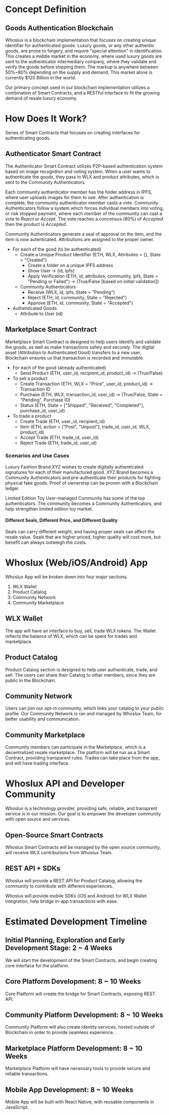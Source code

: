 # Concept Definition

## Goods Authentication Blockchain

Whoslux is a blockchain implementation that focuses on creating unique identifier for authenticated goods. Luxury goods, or any other authentic goods, are prone to forgery, and require "special attention" in identification. This creates a middle market in the economy, where used luxury goods are sent to the authenticator intermediary company, where they validate and verify the goods before shipping them. The markup is anywhere between 50%~80% depending on the supply and demand. This market alone is currently $120 Billion in the world.

Our primary concept used in our blockchain implementation utilizes a combination of Smart Contracts, and a RESTful interface to fit the growing demand of resale luxury economy.

# How Does It Work?

Series of Smart Contracts that focuses on creating interfaces for authenticating goods.

## Authenticator Smart Contract

The Authenticator Smart Contract utilizes P2P-based authentication system based on image recognition and voting system. When a user wants to authenticate the goods, they pass in WLX and product attributes, which is sent to the Community Authenticators.

Each community authenticator member has the folder address in IPFS, where user uploads images for them to see. After authentication is complete, the community authenticator member casts a vote. Community Authenticators follow a system which forces individual members into voting, or risk stopped payment, where each member of the community can cast a vote to *Reject* or *Accept*. The vote reaches a concensus (80%) of *Accepted* then the product is *Accepted*.

Community Authenticators generate a seal of approval on the item, and the item is now autenticated. Attributions are assigned to the proper owner.

  - For each of the good (to be authenticated)
    - Create a Unique Product Identifier (ETH, WLX, Attributes = {}, State = "Created")
      - Create a folder on a unique IPFS address
      - Show User -> (id, ipfs)
      - Apply Verification (ETH, id, attributes, community, ipfs, State = "Pending or Failed") -> (True/False [based on initial validation])
    - Community Authenticators
      - Receive (WLX, id, ipfs, State = "Pending")
      - Reject (ETH, id, community, State = "Rejected")
      - Approve (ETH, id, community, State = "Accepted")
  - Authenticated Goods
    - Attribute to User (id)

## Marketplace Smart Contract

Marketplace Smart Contract is designed to help users identify and validate the goods, as well as make transactions safely and securely. The digital asset (Attribution to Authenticated Good) transfers to a new user, Blockchain ensures us that transaction is recorded and immutable.

  - For each of the good (already authenticated)
    - Send Product (ETH, user_id, recipient_id, product_id) -> (True/False)
  - To sell a product
    - Create Transaction (ETH, WLX = "Price", user_id, product_id) -> Transaction ID
    - Purchase (ETH, WLX, transaction_id, user_id) -> (True/False, State = "Pending", Purchase ID)
    - Status (ETH, State = ["Shipped", "Received", "Completed"], purchase_id, user_id)
  - To trade a product
    - Create Trade (ETH, user_id, recipient_id)
    - Item (ETH, action = ["Post", "Unpost"], trade_id, user_id, WLX, product_id)
    - Accept Trade (ETH, trade_id, user_id)
    - Reject Trade (ETH, trade_id, user_id)

### Scenarios and Use Cases

Luxury Fashion Brand XYZ wishes to create digitally authenticated signatures for each of their manufactured good. XYZ Brand becomes a Community Authenticators and pre-authenticate their products for fighting physical fake goods. Proof of ownership can be proven with a Blockchain ledger.

Limited Edition Toy User-managed Community has some of the top authenticators. The community becomes a Community Authenticators, and help strengthen limited edition toy market.

#### Different Seals, Different Price, and Different Quality

Seals can carry different weight, and having proper seals can affect the resale value. Seals that are higher priced, higher quality will cost more, but benefit can always outweigh the costs.

# Whoslux (Web/iOS/Android) App

Whoslux App will be broken down into four major sections.
  
  1. WLX Wallet
  2. Product Catalog
  3. Community Network
  4. Community Marketplace

## WLX Wallet

The app will have an interface to buy, sell, trade WLX tokens. The Wallet reflects the balance of WLX, which can be spent for trades and marketplace.

## Product Catalog

Product Catalog section is designed to help user authenticate, trade, and sell. The users can share their Catalog to other members, since they are public in the Blockchain.

## Community Network

Users can join our opt-in community, which links your catalog to your public profile. Our Community Network is ran and managed by Whoslux Team, for better usability and communication.

## Community Marketplace

Community members can participate in the Marketplace, which is a decentralized resale marketplace. The platform will be run as a Smart Contract, providing transparent rules. Trades can take place from the app, and will have trading interface.

# Whoslux API and Developer Community

Whoslux is a technology provider, providing safe, reliable, and transprent service is in our mission. Our goal is to empower the developer community with open source and services.

## Open-Source Smart Contracts

Whoslux Smart Contracts will be managed by the open source community, will receive WLX contributions from Whoslux Team.

## REST API + SDKs

Whoslux will provide a REST API for Product Catalog, allowing the community to contribute with different experiences.

Whoslux will provide mobile SDKs (iOS and Android) for WLX Wallet integration, help bridge in-app transactions with ease.

# Estimated Development Timeline

## Initial Planning, Exploration and Early Development Stage: 2 ~ 4 Weeks

We will start the development of the Smart Contracts, and begin creating core interface for the platform.

## Core Platform Development: 8 ~ 10 Weeks

Core Platform will create the bridge for Smart Contracts, exposing REST API.

## Community Platform Development: 8 ~ 10 Weeks

Community Platform will also create identity services, hosted outside of Blockchain in order to provide seamless experience.

## Marketplace Platform Development: 8 ~ 10 Weeks

Marketplace Platform will have necessary tools to provide secure and reliable transactions.

## Mobile App Development: 8 ~ 10 Weeks

Mobile App will be built with React Native, with reusable components in JavaScript.




